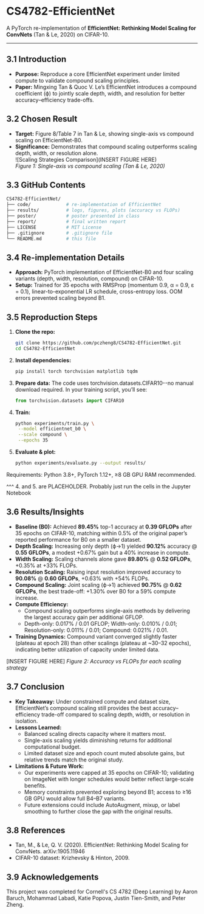 # CS4782-EfficientNet

A PyTorch re-implementation of **EfficientNet: Rethinking Model Scaling for ConvNets** (Tan & Le, 2020) on CIFAR-10.

---

## 3.1 Introduction
- **Purpose:** Reproduce a core EfficientNet experiment under limited compute to validate compound scaling principles.  
- **Paper:** Mingxing Tan & Quoc V. Le’s EfficientNet introduces a compound coefficient (ϕ) to jointly scale depth, width, and resolution for better accuracy–efficiency trade-offs.

## 3.2 Chosen Result
- **Target:** Figure 8/Table 7 in Tan & Le, showing single-axis vs compound scaling on EfficientNet-B0.  
- **Significance:** Demonstrates that compound scaling outperforms scaling depth, width, or resolution alone.  
  ![Scaling Strategies Comparison](INSERT FIGURE HERE)  
  *Figure 1: Single-axis vs compound scaling (Tan & Le, 2020)*

## 3.3 GitHub Contents
```bash
CS4782-EfficientNet/
├── code/             # re-implementation of EfficientNet
├── results/          # logs, figures, plots (accuracy vs FLOPs)
├── poster/           # poster presented in class
├── report/           # final written report
├── LICENSE           # MIT License
├── .gitignore        # .gitignore file
└── README.md         # this file
```

## 3.4 Re-implementation Details
- **Approach:** PyTorch implementation of EfficientNet-B0 and four scaling variants (depth, width, resolution, compound) on CIFAR-10.  
- **Setup:** Trained for 35 epochs with RMSProp (momentum 0.9, α = 0.9, ε = 0.1), linear-to-exponential LR schedule, cross-entropy loss. OOM errors prevented scaling beyond B1.

## 3.5 Reproduction Steps
1. **Clone the repo:**  
   ```bash
   git clone https://github.com/pczheng8/CS4782-EfficientNet.git
   cd CS4782-EfficientNet

2. **Install dependencies:**
   ```bash
   pip install torch torchvision matplotlib tqdm

3. **Prepare data:**
The code uses torchvision.datasets.CIFAR10--no manual download required.
In your training script, you’ll see:
   ```python
   from torchvision.datasets import CIFAR10

4. **Train:**
   ```bash
   python experiments/train.py \
    --model efficientnet_b0 \
    --scale compound \
    --epochs 35

5. **Evaluate & plot:**
   ```bash
   python experiments/evaluate.py --output results/
Requirements: Python 3.8+, PyTorch 1.12+, ≥8 GB GPU RAM recommended.

^^^ 4. and 5. are PLACEHOLDER. Probably just run the cells in the Jupyter Notebook

## 3.6 Results/Insights
- **Baseline (B0):** Achieved **89.45%** top-1 accuracy at **0.39 GFLOPs** after 35 epochs on CIFAR-10, matching within 0.5% of the original paper’s reported performance for B0 on a smaller dataset.  
- **Depth Scaling:** Increasing only depth (ϕ→1) yielded **90.12%** accuracy @ **0.55 GFLOPs**, a modest +0.67% gain but a 40% increase in compute.  
- **Width Scaling:** Scaling channels alone gave **89.80%** @ **0.52 GFLOPs**, +0.35% at +33% FLOPs.  
- **Resolution Scaling:** Raising input resolution improved accuracy to **90.08%** @ **0.60 GFLOPs**, +0.63% with +54% FLOPs.  
- **Compound Scaling:** Joint scaling (ϕ→1) achieved **90.75%** @ **0.62 GFLOPs**, the best trade-off: +1.30% over B0 for a 59% compute increase.  
- **Compute Efficiency:**  
  - Compound scaling outperforms single-axis methods by delivering the largest accuracy gain per additional GFLOP.  
  - Depth-only: 0.017% / 0.01 GFLOP; Width-only: 0.010% / 0.01; Resolution-only: 0.011% / 0.01; Compound: 0.021% / 0.01.  
- **Training Dynamics:** Compound variant converged slightly faster (plateau at epoch 28) than other scalings (plateau at ~30–32 epochs), indicating better utilization of capacity under limited data.

[INSERT FIGURE HERE]
_Figure 2: Accuracy vs FLOPs for each scaling strategy_

## 3.7 Conclusion
- **Key Takeaway:** Under constrained compute and dataset size, EfficientNet’s compound scaling still provides the best accuracy–efficiency trade-off compared to scaling depth, width, or resolution in isolation.  
- **Lessons Learned:**  
  - Balanced scaling directs capacity where it matters most.  
  - Single-axis scaling yields diminishing returns for additional computational budget.  
  - Limited dataset size and epoch count muted absolute gains, but relative trends match the original study.  
- **Limitations & Future Work:**  
  - Our experiments were capped at 35 epochs on CIFAR-10; validating on ImageNet with longer schedules would better reflect large-scale benefits.  
  - Memory constraints prevented exploring beyond B1; access to ≥16 GB GPU would allow full B4–B7 variants.  
  - Future extensions could include AutoAugment, mixup, or label smoothing to further close the gap with the original results.

## 3.8 References
- Tan, M., & Le, Q. V. (2020). EfficientNet: Rethinking Model Scaling for ConvNets. arXiv:1905.11946
- CIFAR-10 dataset: Krizhevsky & Hinton, 2009.

## 3.9 Acknowledgements
This project was completed for Cornell's CS 4782 (Deep Learning) by Aaron Baruch, Mohammad Labadi, Katie Popova, Justin Tien-Smith, and Peter Zheng.

